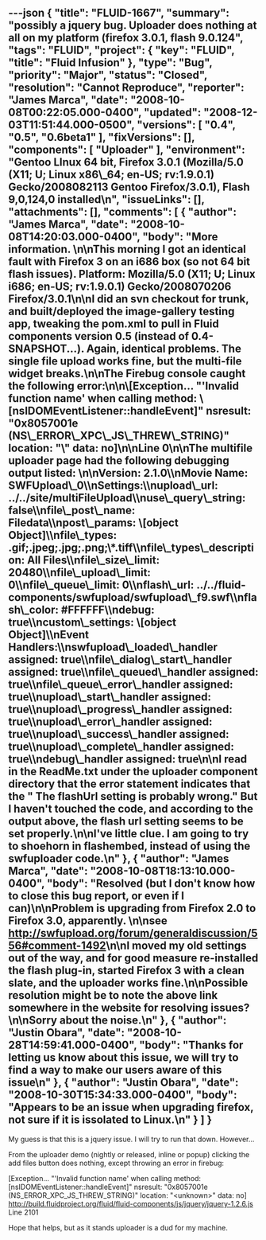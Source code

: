 ---json
{
  "title": "FLUID-1667",
  "summary": "possibly a jquery bug.  Uploader does nothing at all on  my platform (firefox 3.0.1, flash 9.0.124",
  "tags": "FLUID",
  "project": {
    "key": "FLUID",
    "title": "Fluid Infusion"
  },
  "type": "Bug",
  "priority": "Major",
  "status": "Closed",
  "resolution": "Cannot Reproduce",
  "reporter": "James Marca",
  "date": "2008-10-08T00:22:05.000-0400",
  "updated": "2008-12-03T11:51:44.000-0500",
  "versions": [
    "0.4",
    "0.5",
    "0.6beta1"
  ],
  "fixVersions": [],
  "components": [
    "Uploader"
  ],
  "environment": "Gentoo LInux 64 bit, Firefox 3.0.1 (Mozilla/5.0 (X11; U; Linux x86\\_64; en-US; rv:1.9.0.1) Gecko/2008082113 Gentoo Firefox/3.0.1), Flash 9,0,124,0 installed\n",
  "issueLinks": [],
  "attachments": [],
  "comments": [
    {
      "author": "James Marca",
      "date": "2008-10-08T14:20:03.000-0400",
      "body": "More information. &#x20;\n\nThis morning I got an identical fault with Firefox 3 on an i686 box (so not 64 bit flash issues).  Platform: Mozilla/5.0 (X11; U; Linux i686; en-US; rv:1.9.0.1) Gecko/2008070206 Firefox/3.0.1\n\nI did an svn checkout for trunk, and built/deployed the image-gallery testing app, tweaking the pom.xml to pull in Fluid components version 0.5 (instead of 0.4-SNAPSHOT...).  Again, identical problems.  The single file upload works fine, but the multi-file widget breaks.\n\nThe Firebug console caught the following error:\n\n\\[Exception... \"'Invalid function name' when calling method: \\[nsIDOMEventListener::handleEvent]\"  nsresult: \"0x8057001e (NS\\_ERROR\\_XPC\\_JS\\_THREW\\_STRING)\"  location: \"\\<unknown>\"  data: no]\n\nLine 0\n\nThe multifile uploader page had the following debugging output listed: &#x20;\n\nVersion: 2.1.0\\\nMovie Name: SWFUpload\\_0\\\nSettings:\\\nupload\\_url:             ../../site/multiFileUpload\\\nuse\\_query\\_string:       false\\\nfile\\_post\\_name:         Filedata\\\npost\\_params:            \\[object Object]\\\nfile\\_types:             **.gif;**.jpeg;**.jpg;**.png;\\*.tiff\\\nfile\\_types\\_description: All Files\\\nfile\\_size\\_limit:        20480\\\nfile\\_upload\\_limit:      0\\\nfile\\_queue\\_limit:       0\\\nflash\\_url:              ../../fluid-components/swfupload/swfupload\\_f9.swf\\\nflash\\_color:            #FFFFFF\\\ndebug:                  true\\\ncustom\\_settings:        \\[object Object]\\\nEvent Handlers:\\\nswfupload\\_loaded\\_handler assigned:  true\\\nfile\\_dialog\\_start\\_handler assigned: true\\\nfile\\_queued\\_handler assigned:       true\\\nfile\\_queue\\_error\\_handler assigned:  true\\\nupload\\_start\\_handler assigned:      true\\\nupload\\_progress\\_handler assigned:   true\\\nupload\\_error\\_handler assigned:      true\\\nupload\\_success\\_handler assigned:    true\\\nupload\\_complete\\_handler assigned:   true\\\ndebug\\_handler assigned:             true\n\nI read in the ReadMe.txt under the uploader component directory that the error statement indicates that the \" The flashUrl setting is probably wrong.\"  But I haven't touched the code, and according to the output above, the flash url setting seems to be set properly.\n\nI've little clue.  I am going to try to shoehorn in flashembed, instead of using the swfuploader code.\n"
    },
    {
      "author": "James Marca",
      "date": "2008-10-08T18:13:10.000-0400",
      "body": "Resolved (but I don't know how to  close this bug report, or even if I can)\n\nProblem is upgrading from Firefox 2.0 to Firefox 3.0, apparently. &#x20;\n\nsee <http://swfupload.org/forum/generaldiscussion/556#comment-1492>\n\nI moved my old settings out of the way, and for good measure re-installed the flash plug-in, started Firefox 3 with a clean slate, and the uploader works fine.\n\nPossible resolution might be to note the above link somewhere in the website for resolving issues?\n\nSorry about the noise.\n"
    },
    {
      "author": "Justin Obara",
      "date": "2008-10-28T14:59:41.000-0400",
      "body": "Thanks for letting us know about this issue, we will try to find a way to make our users aware of this issue\n"
    },
    {
      "author": "Justin Obara",
      "date": "2008-10-30T15:34:33.000-0400",
      "body": "Appears to be an issue when upgrading firefox, not sure if it is issolated to Linux.\n"
    }
  ]
}
---
My guess is that this is a jquery issue.  I will try to run that down.  However...

From the uploader demo (nightly or released, inline or popup) clicking the add files button does nothing, except throwing an error in firebug:

\[Exception... "'Invalid function name' when calling method: \[nsIDOMEventListener::handleEvent]"  nsresult: "0x8057001e (NS\_ERROR\_XPC\_JS\_THREW\_STRING)"  location: "\<unknown>"  data: no]\
<http://build.fluidproject.org/fluid/fluid-components/js/jquery/jquery-1.2.6.js>\
Line 2101

Hope that helps, but as it stands uploader is a dud for my machine.

        